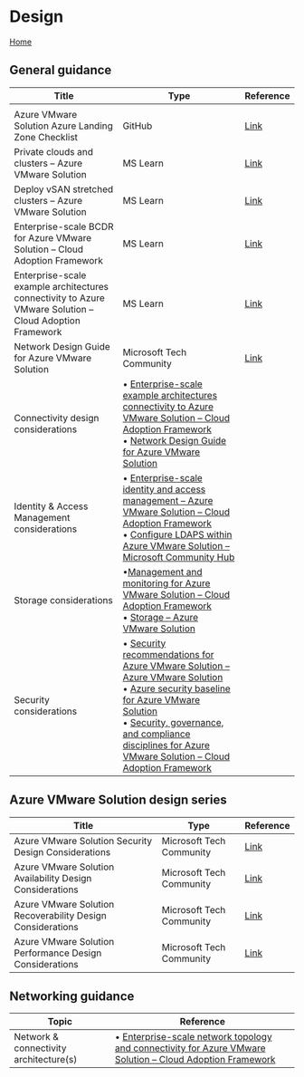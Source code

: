 # Design

[Home](../readme.md)  

## General guidance  

| Title | Type | Reference |
| --- | --- |--- |
|  |  |  |
| Azure VMware Solution Azure Landing Zone Checklist | GitHub | [Link](https://github.com/Azure/review-checklists) |
| Private clouds and clusters – Azure VMware Solution  | MS Learn | [Link](https://learn.microsoft.com/azure/azure-vmware/concepts-private-clouds-clusters) |
|  Deploy vSAN stretched clusters – Azure VMware Solution | MS Learn | [Link](https://learn.microsoft.com/azure/azure-vmware/deploy-vsan-stretched-clusters) |
| Enterprise-scale BCDR for Azure VMware Solution – Cloud Adoption Framework | MS Learn | [Link](https://learn.microsoft.com/azure/cloud-adoption-framework/scenarios/azure-vmware/eslz-business-continuity-and-disaster-recovery) |
| Enterprise-scale example architectures connectivity to Azure VMware Solution – Cloud Adoption Framework | MS Learn | [Link](https://learn.microsoft.com/azure/cloud-adoption-framework/scenarios/azure-vmware/example-architectures) |
|  Network Design Guide for Azure VMware Solution| Microsoft Tech Community | [Link](https://techcommunity.microsoft.com/t5/itops-talk-blog/network-design-guide-for-azure-vmware-solution/ba-p/3832546) |
| Connectivity design considerations | • [Enterprise-scale example architectures connectivity to Azure VMware Solution – Cloud Adoption Framework](https://learn.microsoft.com/azure/cloud-adoption-framework/scenarios/azure-vmware/example-architectures) <br> • [Network Design Guide for Azure VMware Solution](https://techcommunity.microsoft.com/t5/itops-talk-blog/network-design-guide-for-azure-vmware-solution/ba-p/3832546) |
| Identity & Access Management considerations  | • [Enterprise-scale identity and access management – Azure VMware Solution – Cloud Adoption Framework](https://learn.microsoft.com/azure/cloud-adoption-framework/scenarios/azure-vmware/eslz-identity-and-access-management) <br> • [Configure LDAPS within Azure VMware Solution – Microsoft Community Hub](https://techcommunity.microsoft.com/t5/fasttrack-for-azure/configure-ldaps-within-azure-vmware-solution/ba-p/3725759) |
| Storage considerations   | •[Management and monitoring for Azure VMware Solution – Cloud Adoption Framework](https://learn.microsoft.com/azure/cloud-adoption-framework/scenarios/azure-vmware/eslz-management-and-monitoring#storage-considerations) <br> • [Storage – Azure VMware Solution](https://learn.microsoft.com/azure/azure-vmware/concepts-storage) |
| Security considerations | • [Security recommendations for Azure VMware Solution – Azure VMware Solution](https://learn.microsoft.com/azure/azure-vmware/concepts-security-recommendations) <br> • [Azure security baseline for Azure VMware Solution](https://learn.microsoft.com/security/benchmark/azure/baselines/azure-vmware-solution-security-baseline?toc=%2Fazure%2Fazure-vmware%2Ftoc.json) <br> • [Security, governance, and compliance disciplines for Azure VMware Solution – Cloud Adoption Framework](https://learn.microsoft.com/azure/cloud-adoption-framework/scenarios/azure-vmware/eslz-security-governance-and-compliance#security) |

## Azure VMware Solution design series  

| Title | Type | Reference |
| --- | --- |--- |
| Azure VMware Solution Security Design Considerations | Microsoft Tech Community  | [Link](https://techcommunity.microsoft.com/t5/azure-migration-and/azure-vmware-solution-security-design-considerations/ba-p/4050496) |
|Azure VMware Solution Availability Design Considerations | Microsoft Tech Community| [Link](https://techcommunity.microsoft.com/t5/azure-migration-and/azure-vmware-solution-availability-design-considerations/ba-p/3682915) |
|Azure VMware Solution Recoverability Design Considerations | Microsoft Tech Community| [Link](https://techcommunity.microsoft.com/t5/azure-migration-and/azure-vmware-solution-recoverability-design-considerations/ba-p/3746509) |
|Azure VMware Solution Performance Design Considerations |Microsoft Tech Community | [Link](https://techcommunity.microsoft.com/t5/azure-migration-and/azure-vmware-solution-performance-design-considerations/ba-p/3903291) |

## Networking guidance

| Topic | Reference |
| ---    |  --- |
| Network & connectivity architecture(s) | • [Enterprise-scale network topology and connectivity for Azure VMware Solution – Cloud Adoption Framework](https://learn.microsoft.com/azure/cloud-adoption-framework/scenarios/azure-vmware/eslz-network-topology-connectivity) |
